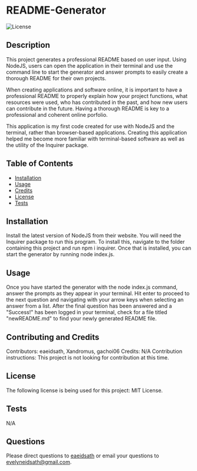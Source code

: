 # README-Generator

![License](https://img.shields.io/badge/License-MIT-yellow.svg)

## Description
    
This project generates a professional README based on user input. Using NodeJS, users can open the application in their terminal and use the command line to start the generator and answer prompts to easily create a thorough README for their own projects.

When creating applications and software online, it is important to have a professional README to properly explain how your project functions, what resources were used, who has contributed in the past, and how new users can contribute in the future. Having a thorough README is key to a professional and coherent online porfolio.

This application is my first code created for use with NodeJS and the terminal, rather than browser-based applications. Creating this application helped me become more familiar with terminal-based software as well as the utility of the Inquirer package.
    
## Table of Contents
    
- [Installation](#installation)
- [Usage](#usage)
- [Credits](#credits)
- [License](#license)
- [Tests](#tests)
    
## Installation
    
Install the latest version of NodeJS from their website. You will need the Inquirer package to run this program. To install this, navigate to the folder containing this project and run npm i inquirer. Once that is installed, you can start the generator by running node index.js.
    
## Usage
    
Once you have started the generator with the node index.js command, answer the prompts as they appear in your terminal. Hit enter to proceed to the next question and navigating with your arrow keys when selecting an answer from a list. After the final question has been answered and a "Success!" has been logged in your terminal, check for a file titled "newREADME.md" to find your newly generated README file.
    
## Contributing and Credits

Contributors: eaeidsath, Xandromus, gachoi06
Credits: N/A
Contribution instructions: This project is not looking for contribution at this time.
    
## License

The following license is being used for this project: MIT License.
    
## Tests

N/A

## Questions

Please direct questions to [eaeidsath](github.com/eaeidsath) or email your questions to evelyneidsath@gmail.com.